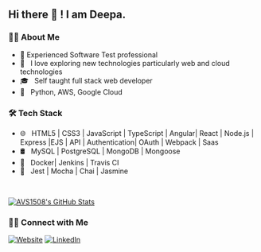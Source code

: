 <!--
**sdkdeepa/Deepa** is a ✨ _special_ ✨ repository because its `README.md` (this file) appears on your GitHub profile.

Here are some ideas to get you started:

-->
<h2> Hi there 👋 ! I am Deepa.</h2>

<h3> 👩‍💻 About Me </h3>

- 🔭 Experienced Software Test professional 
- 🤩 &nbsp; I love exploring new technologies particularly web and cloud technologies
- 🎓 &nbsp; Self taught full stack web developer
- 🌱 &nbsp; Python, AWS, Google Cloud

<!--
- ✍️ &nbsp; Pursuing Full stack development and artist /painter as hobbies/side hustles.-->

<h3>🛠 Tech Stack</h3>

- 🌐 &nbsp; HTML5 | CSS3 | JavaScript | TypeScript | Angular| React | Node.js | Express |EJS | API | Authentication| OAuth | Webpack |  Saas 
- 🛢 &nbsp; MySQL | PostgreSQL | MongoDB | Mongoose 
- 🚓 &nbsp; Docker| Jenkins | Travis CI 
- 🔧 &nbsp; Jest | Mocha | Chai | Jasmine

<!-- - 🖥 &nbsp; -->

<br/>

[![AVS1508's GitHub Stats](https://github-readme-stats.vercel.app/api?username=sdkdeepa&show_icons=true)](https://github.com/sdkdeepa)

<h3> 🤝🏻 Connect with Me </h3>

<p>
<a href="https://www.deepasubramanian.dev//"><img alt="Website" src="https://img.shields.io/badge/Website-www.deepasubramanian.dev-red?style=flat-square&logo=google-chrome"></a>
<a href="https://www.linkedin.com/in/deepa94086"><img alt="LinkedIn" src="https://img.shields.io/badge/LinkedIn-deepa94086-blue?style=flat-square&logo=linkedin"></a>
</p>


